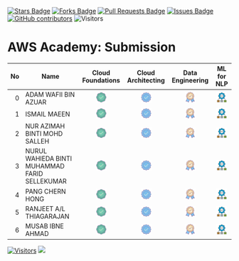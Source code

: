 <a href="https://github.com/drshahizan/obsidian/stargazers"><img src="https://img.shields.io/github/stars/drshahizan/obsidian" alt="Stars Badge"/></a>
<a href="https://github.com/drshahizan/obsidian/network/members"><img src="https://img.shields.io/github/forks/drshahizan/obsidian" alt="Forks Badge"/></a>
<a href="https://github.com/drshahizan/obsidian/pulls"><img src="https://img.shields.io/github/issues-pr/drshahizan/obsidian" alt="Pull Requests Badge"/></a>
<a href="https://github.com/drshahizan/obsidian"><img src="https://img.shields.io/github/issues/drshahizan/obsidian" alt="Issues Badge"/></a>
<a href="https://github.com/drshahizan/obsidian/graphs/contributors"><img alt="GitHub contributors" src="https://img.shields.io/github/contributors/drshahizan/obsidian?color=2b9348"></a>
![Visitors](https://api.visitorbadge.io/api/visitors?path=https%3A%2F%2Fgithub.com%2Fdrshahizan%2obsidian&labelColor=%23d9e3f0&countColor=%23697689&style=flat)


# AWS Academy: Submission

| No  | Name  | Cloud Foundations | Cloud Architecting | Data Engineering | ML for NLP |
| ---: | ------------- | :-------------: | :-------------: | :-------------: | :-------------: | 
| 0   | ADAM WAFII BIN AZUAR                      | <a href="https://www.credly.com/badges/4bc350fe-4dac-48eb-8ffa-123835bacef4/public_url"><img src="../images/badge1.png" width="24px" height="24px"></a> | <a href="https://www.credly.com/badges/f0cceb63-764c-49a5-8358-45a1921fe550/public_url"><img src="../images/badge2.png" width="24px" height="24px"></a> | <a href="https://www.credly.com/badges/8dfc05e1-c725-4c91-9bbc-8b74e4655b9b/public_url"><img src="../images/badge3.png" width="24px" height="24px"></a>| <a href="https://www.credly.com/badges/8dfc05e1-c725-4c91-9bbc-8b74e4655b9b/public_url"><img src="../images/nlp.png" width="24px" height="24px"></a>|
| 1   | ISMAIL MAEEN                           | <a href="https://www.credly.com/badges/3df9f0d6-c6b1-4745-bedf-768f31ac752a/public_url"><img src="../images/badge1.png" width="24px" height="24px"></a> | <a href="https://www.credly.com/badges/f8cf899e-7d20-48cf-b210-7bdfcf7495f0/public_url"><img src="../images/badge2.png" width="24px" height="24px"></a> | <a href="https://www.credly.com/badges/a9971268-6edf-4141-9d2b-f44ce9ee1bb7/public_url"><img src="../images/badge3.png" width="24px" height="24px"></a> | <a href="https://www.credly.com/badges/bcdae4fb-c412-46b1-a3e8-33f87eaefa00/public_url"><img src="../images/nlp.png" width="24px" height="24px"></a>| 
| 2  | NUR AZIMAH BINTI MOHD SALLEH           | <a href="https://www.credly.com/badges/24ee1bc9-c848-4420-8ca1-3ea661a9f661/public_url"><img src="../images/badge1.png" width="24px" height="24px"></a> | <a href="https://www.credly.com/badges/670cff21-b6f5-4df8-b40a-278a2378132c/public_url"><img src="../images/badge2.png" width="24px" height="24px"></a> | <a href="h"><img src="../images/badge3.png" width="24px" height="24px"></a>| <a href=""><img src="../images/nlp.png" width="24px" height="24px"></a>|
| 3  | NURUL WAHIEDA BINTI MUHAMMAD FARID SELLEKUMAR  | <a href="https://www.credly.com/badges/acd6e0a0-57db-4abe-bf00-457d7e13c595/public_url"><img src="../images/badge1.png" width="24px" height="24px"></a> | <a href="https://www.credly.com/badges/fbecc360-a5fe-40f2-b269-f3d53d36b264/public_url"><img src="../images/badge2.png" width="24px" height="24px"></a> | <a href="https://www.credly.com/badges/75e4f749-51a7-4a5d-bf5a-ade9c390044f/public_url"><img src="../images/badge3.png" width="24px" height="24px"></a>| <a href="https://www.credly.com/badges/7e471ecc-720d-4812-8d6f-1069ea911c85/public_url"><img src="../images/nlp.png" width="24px" height="24px"></a>|
| 4  | PANG CHERN HONG                        |  <a href="https://www.credly.com/badges/da92a95e-7aa9-447e-a7db-e25698fc2e7d/public_url"><img src="../images/badge1.png" width="24px" height="24px"></a> | <a href="https://www.credly.com/badges/5b7264cc-5332-4811-a9e7-45a5765fc3e9/public_url"><img src="../images/badge2.png" width="24px" height="24px"></a> | <a href="https://www.credly.com/badges/75e4f749-51a7-4a5d-bf5a-ade9c390044f/public_url"><img src="../images/badge3.png" width="24px" height="24px"></a>| <a href="https://www.credly.com/badges/7e471ecc-720d-4812-8d6f-1069ea911c85/public_url"><img src="../images/nlp.png" width="24px" height="24px"></a>|
| 5  | RANJEET A/L THIAGARAJAN                |<a href="https://www.credly.com/earner/earned/badge/cec83365-078d-44ac-bc5a-0416fc5d1b55"><img src="../images/badge1.png" width="24px" height="24px"></a> | <a href="https://www.credly.com/earner/earned/badge/cec83365-078d-44ac-bc5a-0416fc5d1b55"><img src="../images/badge2.png" width="24px" height="24px"></a> | <a href="https://www.credly.com/earner/earned/badge/9c68db69-e02e-494f-bc12-adb57caed3f2"><img src="../images/badge3.png" width="24px" height="24px"></a>| <a href=""><img src="../images/nlp.png" width="24px" height="24px"></a>|
| 6  | MUSAB IBNE AHMAD                        | <a href="https://www.credly.com/badges/8d41c522-494b-4861-b224-853fb8ba961b/public_url"><img src="../images/badge1.png" width="24px" height="24px"></a> | <a href="https://www.credly.com/badges/1f4f888c-fc9a-4021-9ed4-facdf4b6643f/public_url"><img src="../images/badge2.png" width="24px" height="24px"></a> | <a href="https://www.credly.com/badges/bfede587-6bff-421f-9275-10412ad2bbdd/public_url"><img src="../images/badge3.png" width="24px" height="24px"></a>| <a href="https://www.credly.com/badges/2715e8ed-d0cf-45f1-860a-f7c5958af517/public_url"><img src="../images/nlp.png" width="24px" height="24px"></a>|



[![Visitors](https://api.visitorbadge.io/api/visitors?path=https%3A%2F%2Fgithub.com%2Fdrshahizan&labelColor=%23697689&countColor=%23555555&style=plastic)](https://visitorbadge.io/status?path=https%3A%2F%2Fgithub.com%2Fdrshahizan)
![](https://hit.yhype.me/github/profile?user_id=81284918)

